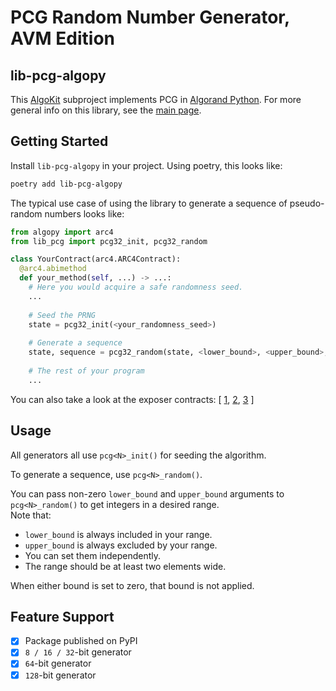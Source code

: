 # PCG Random Number Generator, AVM Edition

## lib-pcg-algopy
This [AlgoKit](http://algokit.io) subproject implements PCG in [Algorand Python](https://github.com/algorandfoundation/puya).
For more general info on this library, see the [main page](https://github.com/CiottiGiorgio/lib-pcg-avm).

## Getting Started
Install `lib-pcg-algopy` in your project.
Using poetry, this looks like:
```bash
poetry add lib-pcg-algopy
```

The typical use case of using the library to generate a sequence of pseudo-random numbers looks like:
```python
from algopy import arc4
from lib_pcg import pcg32_init, pcg32_random

class YourContract(arc4.ARC4Contract):
  @arc4.abimethod
  def your_method(self, ...) -> ...:
    # Here you would acquire a safe randomness seed.
    ...
    
    # Seed the PRNG
    state = pcg32_init(<your_randomness_seed>)
  
    # Generate a sequence
    state, sequence = pcg32_random(state, <lower_bound>, <upper_bound>, <sequence_length>)
  
    # The rest of your program
    ...
```
You can also take a look at the exposer contracts:
[
  [1](https://github.com/CiottiGiorgio/lib-pcg-avm/blob/main/projects/lib-pcg-algopy/smart_contracts/lib_pcg32_exposer/contract.py),
  [2](https://github.com/CiottiGiorgio/lib-pcg-avm/blob/main/projects/lib-pcg-algopy/smart_contracts/lib_pcg64_exposer/contract.py),
  [3](https://github.com/CiottiGiorgio/lib-pcg-avm/blob/main/projects/lib-pcg-algopy/smart_contracts/lib_pcg128_exposer/contract.py)
]

## Usage
All generators all use `pcg<N>_init()` for seeding the algorithm.

To generate a sequence, use `pcg<N>_random()`.

You can pass non-zero `lower_bound` and `upper_bound` arguments to `pcg<N>_random()` to get integers in a desired range.  
Note that:
- `lower_bound` is always included in your range.
- `upper_bound` is always excluded by your range.
- You can set them independently.
- The range should be at least two elements wide.

When either bound is set to zero, that bound is not applied.

## Feature Support
- [x] Package published on PyPI
- [x] `8 / 16 / 32`-bit generator
- [x] `64`-bit generator
- [x] `128`-bit generator
